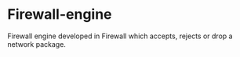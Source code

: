 # Firewall-engine
Firewall engine developed in Firewall which accepts, rejects or drop a network package.
